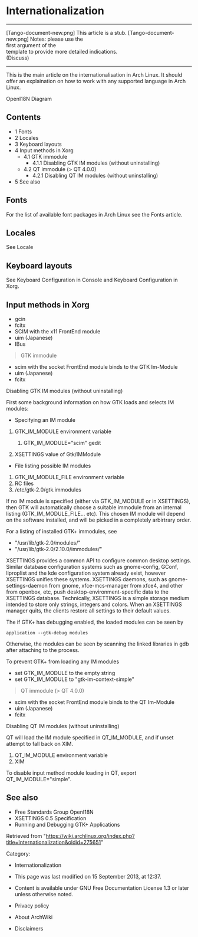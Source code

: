Internationalization
====================

  ------------------------ ------------------------ ------------------------
  [Tango-document-new.png] This article is a stub.  [Tango-document-new.png]
                           Notes: please use the    
                           first argument of the    
                           template to provide more 
                           detailed indications.    
                           (Discuss)                
  ------------------------ ------------------------ ------------------------

This is the main article on the internationalisation in Arch Linux. It
should offer an explaination on how to work with any supported language
in Arch Linux.

OpenI18N Diagram

Contents
--------

-   1 Fonts
-   2 Locales
-   3 Keyboard layouts
-   4 Input methods in Xorg
    -   4.1 GTK immodule
        -   4.1.1 Disabling GTK IM modules (without uninstalling)
    -   4.2 QT immodule (> QT 4.0.0)
        -   4.2.1 Disabling QT IM modules (without uninstalling)
-   5 See also

Fonts
-----

For the list of available font packages in Arch Linux see the Fonts
article.

Locales
-------

See Locale

Keyboard layouts
----------------

See Keyboard Configuration in Console and Keyboard Configuration in
Xorg.

Input methods in Xorg
---------------------

-   gcin
-   fcitx
-   SCIM with the x11 FrontEnd module
-   uim (Japanese)
-   IBus

> GTK immodule

-   scim with the socket FrontEnd module binds to the GTK Im-Module
-   uim (Japanese)
-   fcitx

Disabling GTK IM modules (without uninstalling)

First some background information on how GTK loads and selects IM
modules:

-   Specifying an IM module

1.  GTK_IM_MODULE environment variable
    1.  GTK_IM_MODULE="scim" gedit

2.  XSETTINGS value of Gtk/IMModule

-   File listing possible IM modules

1.  GTK_IM_MODULE_FILE environment variable
2.  RC files
3.  /etc/gtk-2.0/gtk.immodules

If no IM module is specified (either via GTK_IM_MODULE or in XSETTINGS),
then GTK will automatically choose a suitable immodule from an internal
listing (GTK_IM_MODULE_FILE... etc). This chosen IM module will depend
on the software installed, and will be picked in a completely arbirtrary
order.

For a listing of installed GTK+ immodules, see

-   "/usr/lib/gtk-2.0/modules/"
-   "/usr/lib/gtk-2.0/2.10.0/immodules/"

XSETTINGS provides a common API to configure common desktop settings.
Similar database configuration systems such as gnome-config, GConf,
liproplist and the kde configuration system already exist, however
XSETTINGS unifies these systems. XSETTINGS daemons, such as
gnome-settings-daemon from gnome, xfce-mcs-manager from xfce4, and other
from openbox, etc, push desktop-environment-specific data to the
XSETTINGS database. Technically, XSETTINGS is a simple storage medium
intended to store only strings, integers and colors. When an XSETTINGS
manager quits, the clients restore all settings to their default values.

The if GTK+ has debugging enabled, the loaded modules can be seen by

    application --gtk-debug modules

Otherwise, the modules can be seen by scanning the linked libraries in
gdb after attaching to the process.

To prevent GTK+ from loading any IM modules

-   set GTK_IM_MODULE to the empty string
-   set GTK_IM_MODULE to "gtk-im-context-simple"

> QT immodule (> QT 4.0.0)

-   scim with the socket FrontEnd module binds to the QT Im-Module
-   uim (Japanese)
-   fcitx

Disabling QT IM modules (without uninstalling)

QT will load the IM module specified in QT_IM_MODULE, and if unset
attempt to fall back on XIM.

1.  QT_IM_MODULE environment variable
2.  XIM

To disable input method module loading in QT, export
QT_IM_MODULE="simple".

See also
--------

-   Free Standards Group OpenI18N
-   XSETTINGS 0.5 Specification
-   Running and Debugging GTK+ Applications

Retrieved from
"https://wiki.archlinux.org/index.php?title=Internationalization&oldid=275651"

Category:

-   Internationalization

-   This page was last modified on 15 September 2013, at 12:37.
-   Content is available under GNU Free Documentation License 1.3 or
    later unless otherwise noted.
-   Privacy policy
-   About ArchWiki
-   Disclaimers
